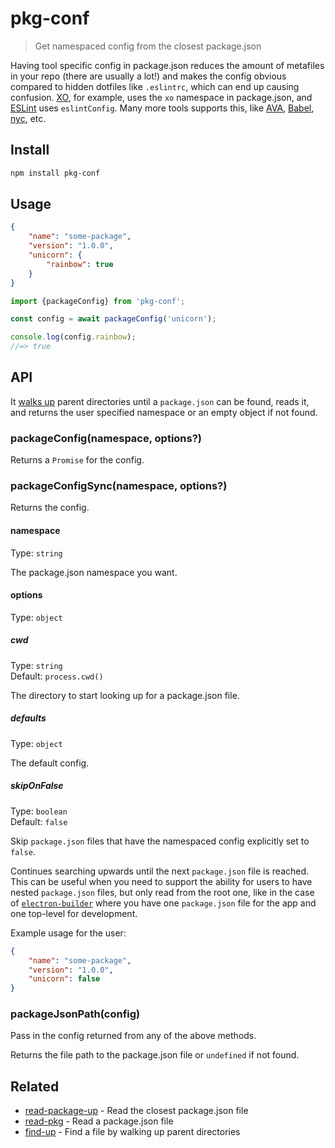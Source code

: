 # pkg-conf

> Get namespaced config from the closest package.json

Having tool specific config in package.json reduces the amount of metafiles in your repo (there are usually a lot!) and makes the config obvious compared to hidden dotfiles like `.eslintrc`, which can end up causing confusion. [XO](https://github.com/xojs/xo), for example, uses the `xo` namespace in package.json, and [ESLint](http://eslint.org) uses `eslintConfig`. Many more tools supports this, like [AVA](https://avajs.dev), [Babel](https://babeljs.io), [nyc](https://github.com/istanbuljs/nyc), etc.

## Install

```sh
npm install pkg-conf
```

## Usage

```json
{
	"name": "some-package",
	"version": "1.0.0",
	"unicorn": {
		"rainbow": true
	}
}
```

```js
import {packageConfig} from 'pkg-conf';

const config = await packageConfig('unicorn');

console.log(config.rainbow);
//=> true
```

## API

It [walks up](https://github.com/sindresorhus/find-up-simple) parent directories until a `package.json` can be found, reads it, and returns the user specified namespace or an empty object if not found.

### packageConfig(namespace, options?)

Returns a `Promise` for the config.

### packageConfigSync(namespace, options?)

Returns the config.

#### namespace

Type: `string`

The package.json namespace you want.

#### options

Type: `object`

##### cwd

Type: `string`\
Default: `process.cwd()`

The directory to start looking up for a package.json file.

##### defaults

Type: `object`

The default config.

##### skipOnFalse

Type: `boolean`\
Default: `false`

Skip `package.json` files that have the namespaced config explicitly set to `false`.

Continues searching upwards until the next `package.json` file is reached. This can be useful when you need to support the ability for users to have nested `package.json` files, but only read from the root one, like in the case of [`electron-builder`](https://github.com/electron-userland/electron-builder/wiki/Options#AppMetadata) where you have one `package.json` file for the app and one top-level for development.

Example usage for the user:

```json
{
	"name": "some-package",
	"version": "1.0.0",
	"unicorn": false
}
```

### packageJsonPath(config)

Pass in the config returned from any of the above methods.

Returns the file path to the package.json file or `undefined` if not found.

## Related

- [read-package-up](https://github.com/sindresorhus/read-package-up) - Read the closest package.json file
- [read-pkg](https://github.com/sindresorhus/read-pkg) - Read a package.json file
- [find-up](https://github.com/sindresorhus/find-up) - Find a file by walking up parent directories
